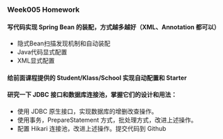 ### Week005 Homework
#### 写代码实现 Spring Bean 的装配，方式越多越好（XML、Annotation 都可以）

* 隐式Bean扫描发现机制和自动装配
* Java代码显式配置
* XML显式配置

#### 给前面课程提供的 Student/Klass/School 实现自动配置和 Starter

#### 研究一下 JDBC 接口和数据库连接池，掌握它们的设计和用法：

*  使用 JDBC 原生接口，实现数据库的增删改查操作。
*  使用事务，PrepareStatement 方式，批处理方式，改进上述操作。
*  配置 Hikari 连接池，改进上述操作。提交代码到 Github